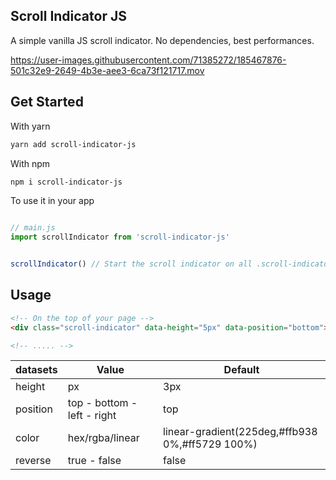 ## Scroll Indicator JS
A simple vanilla JS scroll indicator. No dependencies, best performances.


https://user-images.githubusercontent.com/71385272/185467876-501c32e9-2649-4b3e-aee3-6ca73f121717.mov


## Get Started
With yarn

```sh
yarn add scroll-indicator-js
```
With npm
```sh
npm i scroll-indicator-js
```

To use it in your app

```javascript

// main.js
import scrollIndicator from 'scroll-indicator-js'


scrollIndicator() // Start the scroll indicator on all .scroll-indicator classes
```


## Usage
```html
<!-- On the top of your page -->
<div class="scroll-indicator" data-height="5px" data-position="bottom"></div>

<!-- ..... -->
```

datasets | Value | Default
----- | ----- | -------
height  | px | 3px
position  | top - bottom - left - right | top
color | hex/rgba/linear | linear-gradient(225deg,#ffb938 0%,#ff5729 100%)
reverse | true - false | false
